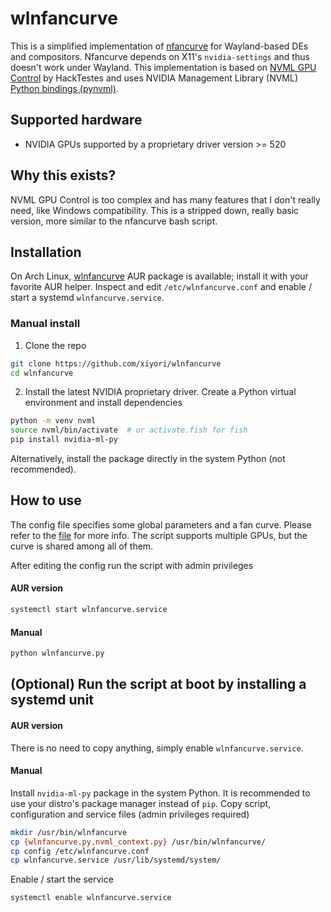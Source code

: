 # wlnfancurve

This is a simplified implementation of [nfancurve](https://github.com/nan0s7/nfancurve) for Wayland-based DEs and compositors. Nfancurve depends on X11's `nvidia-settings` and thus doesn't work under Wayland. This implementation is based on [NVML GPU Control](https://github.com/HackTestes/NVML-GPU-Control) by HackTestes and uses NVIDIA Management Library (NVML) [Python bindings (pynvml)](https://pypi.org/project/nvidia-ml-py/).

## Supported hardware

- NVIDIA GPUs supported by a proprietary driver version >= 520

## Why this exists?

NVML GPU Control is too complex and has many features that I don't really need, like Windows compatibility. This is a stripped down, really basic version, more similar to the nfancurve bash script.

## Installation

On Arch Linux, [wlnfancurve](https://aur.archlinux.org/packages/wlnfancurve) AUR package is available; install it with your favorite AUR helper. Inspect and edit `/etc/wlnfancurve.conf` and enable / start a systemd `wlnfancurve.service`.

### Manual install

1. Clone the repo

```bash
git clone https://github.com/xiyori/wlnfancurve
cd wlnfancurve
```

2. Install the latest NVIDIA proprietary driver. Create a Python virtual environment and install dependencies

```bash
python -m venv nvml
source nvml/bin/activate  # or activate.fish for fish
pip install nvidia-ml-py
```

Alternatively, install the package directly in the system Python (not recommended).

## How to use

The config file specifies some global parameters and a fan curve. Please refer to the [file](config) for more info. The script supports multiple GPUs, but the curve is shared among all of them.

After editing the config run the script with admin privileges

#### AUR version

```bash
systemctl start wlnfancurve.service
```

#### Manual

```bash
python wlnfancurve.py
```

## (Optional) Run the script at boot by installing a systemd unit

#### AUR version

There is no need to copy anything, simply enable `wlnfancurve.service`.

#### Manual

Install `nvidia-ml-py` package in the system Python. It is recommended to use your distro's package manager instead of `pip`. Copy script, configuration and service files (admin privileges required)

```bash
mkdir /usr/bin/wlnfancurve
cp {wlnfancurve.py,nvml_context.py} /usr/bin/wlnfancurve/
cp config /etc/wlnfancurve.conf
cp wlnfancurve.service /usr/lib/systemd/system/
```

Enable / start the service

```bash
systemctl enable wlnfancurve.service
```
